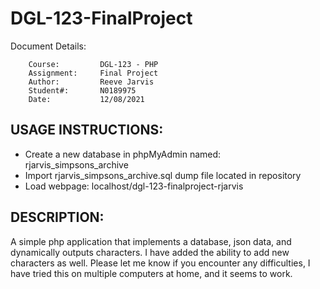 # DGL-123-FinalProject

Document Details:

        Course:         DGL-123 - PHP
        Assignment:     Final Project
        Author:         Reeve Jarvis
        Student#:       N0189975
        Date:           12/08/2021

## USAGE INSTRUCTIONS:

-   Create a new database in phpMyAdmin named: rjarvis_simpsons_archive
-   Import rjarvis_simpsons_archive.sql dump file located in repository
-   Load webpage: localhost/dgl-123-finalproject-rjarvis

## DESCRIPTION:

A simple php application that implements a database, json data, and dynamically outputs characters. I have added the ability to add new characters as well. Please let me know if you encounter any difficulties, I have tried this on multiple computers at home, and it seems to work.

